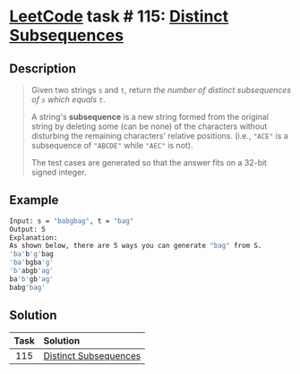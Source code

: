 # [LeetCode][leetcode] task # 115: [Distinct Subsequences][task]

Description
-----------

> Given two strings `s` and `t`, return _the number of distinct subsequences of `s` which equals `t`_.
> 
> A string's **subsequence** is a new string formed from the original string
> by deleting some (can be none) of the characters without disturbing the remaining characters' relative positions.
> (i.e., `"ACE"` is a subsequence of `"ABCDE"` while `"AEC"` is not).
> 
> The test cases are generated so that the answer fits on a 32-bit signed integer.

Example
-------

```sh
Input: s = "babgbag", t = "bag"
Output: 5
Explanation:
As shown below, there are 5 ways you can generate "bag" from S.
'ba'b'g'bag
'ba'bgba'g'
'b'abgb'ag'
ba'b'gb'ag'
babg'bag'
```

Solution
--------

| Task | Solution                          |
|:----:|:----------------------------------|
| 115  | [Distinct Subsequences][solution] |


[leetcode]: <http://leetcode.com/>
[task]: <https://leetcode.com/problems/distinct-subsequences/>
[solution]: <https://github.com/wellaxis/witalis-jkit/blob/main/module/tasks/src/main/java/com/witalis/jkit/tasks/core/task/leetcode/h2/p115/option/Practice.java>
